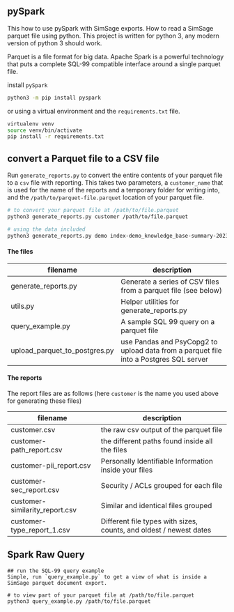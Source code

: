 ## pySpark
This how to use pySpark with SimSage exports.  How to read a SimSage parquet file using python.
This project is written for python 3, any modern version of python 3 should work.

Parquet is a file format for big data.  Apache Spark is a powerful technology that puts a complete SQL-99 compatible interface around a single parquet file.

install `pySpark`
```bash
python3 -m pip install pyspark
```

or using a virtual environment and the `requirements.txt` file.

```bash
virtualenv venv
source venv/bin/activate
pip install -r requirements.txt
```

## convert a Parquet file to a CSV file
Run `generate_reports.py` to convert the entire contents of your parquet file to a `csv` file with reporting.
This takes two parameters, a `customer_name` that is used for the name of the reports and a temporary folder for writing into,
and the `/path/to/parquet-file.parquet` location of your parquet file.

```bash
# to convert your parquet file at /path/to/file.parquet
python3 generate_reports.py customer /path/to/file.parquet

# using the data included
python3 generate_reports.py demo index-demo_knowledge_base-summary-2023-1-16.parquet
```

#### The files

| filename                      | description                                                                           |
|-------------------------------|---------------------------------------------------------------------------------------|
| generate_reports.py           | Generate a series of CSV files from a parquet file (see below)                        |
| utils.py                      | Helper utilities for generate_reports.py                                              |
| query_example.py              | A sample SQL 99 query on a parquet file                                               |
| upload_parquet_to_postgres.py | use Pandas and PsyCopg2 to upload data from a parquet file into a Postgres SQL server |


#### The reports

The report files are as follows (here `customer` is the name you used above for generating these files)

|filename                        | description                                                        |
|--------------------------------|--------------------------------------------------------------------|
|customer.csv                    | the raw csv output of the parquet file                             |
|customer-path_report.csv        | the different paths found inside all the files                     |
|customer-pii_report.csv         | Personally Identifiable Information inside your files              |
|customer-sec_report.csv         | Security / ACLs grouped for each file                              |
|customer-similarity_report.csv  | Similar and identical files grouped                                |
|customer-type_report_1.csv      | Different file types with sizes, counts, and oldest / newest dates |


## Spark Raw Query

```
## run the SQL-99 query example
Simple, run `query_example.py` to get a view of what is inside a SimSage parquet document export.

# to view part of your parquet file at /path/to/file.parquet
python3 query_example.py /path/to/file.parquet
```
